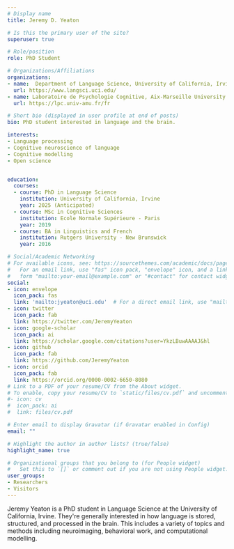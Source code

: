 ```yaml
---
# Display name
title: Jeremy D. Yeaton

# Is this the primary user of the site?
superuser: true

# Role/position
role: PhD Student

# Organizations/Affiliations
organizations:
- name:  Department of Language Science, University of California, Irvine
  url: https://www.langsci.uci.edu/
- name: Laboratoire de Psychologie Cognitive, Aix-Marseille University & CNRS
  url: https://lpc.univ-amu.fr/fr

# Short bio (displayed in user profile at end of posts)
bio: PhD student interested in language and the brain.

interests:
- Language processing
- Cognitive neuroscience of language
- Cognitive modelling
- Open science


education:
  courses:
  - course: PhD in Language Science
    institution: University of California, Irvine
    year: 2025 (Anticipated)
  - course: MSc in Cognitive Sciences
    institution: Ecole Normale Supérieure - Paris
    year: 2019
  - course: BA in Linguistics and French
    institution: Rutgers University - New Brunswick
    year: 2016

# Social/Academic Networking
# For available icons, see: https://sourcethemes.com/academic/docs/page-builder/#icons
#   For an email link, use "fas" icon pack, "envelope" icon, and a link in the
#   form "mailto:your-email@example.com" or "#contact" for contact widget.
social:
- icon: envelope
  icon_pack: fas
  link: 'mailto:jyeaton@uci.edu'  # For a direct email link, use "mailto:test@example.org".
- icon: twitter
  icon_pack: fab
  link: https://twitter.com/JeremyYeaton
- icon: google-scholar
  icon_pack: ai
  link: https://scholar.google.com/citations?user=YkzLBuwAAAAJ&hl
- icon: github
  icon_pack: fab
  link: https://github.com/JeremyYeaton
- icon: orcid
  icon_pack: fab
  link: https://orcid.org/0000-0002-6650-8080
# Link to a PDF of your resume/CV from the About widget.
# To enable, copy your resume/CV to `static/files/cv.pdf` and uncomment the lines below.
#- icon: cv
#  icon_pack: ai
#  link: files/cv.pdf

# Enter email to display Gravatar (if Gravatar enabled in Config)
email: ""

# Highlight the author in author lists? (true/false)
highlight_name: true

# Organizational groups that you belong to (for People widget)
#   Set this to `[]` or comment out if you are not using People widget.
user_groups:
- Researchers
- Visitors
---
```


Jeremy Yeaton is a PhD student in Language Science at the University of California, Irvine. They're generally interested in how language is stored, structured, and processed in the brain. This includes a variety of topics and methods including neuroimaging, behavioral work, and computational modelling.
<!-- At the moment, they're looking at the lemma level (i.e.: the representation of words in the brain before you put sounds to them). They also have collaborators around the world looking at anything from theoretical syntax to baboon memory. -->

<!-- After growing up in New Jersey, they double majored in Linguistics & French, and minored in Chinese at Rutgers University - New Brunswick. After graduating, they worked for a year at the US Department of State’s School of Language Studies outside Washington, DC, spent a year in Haskovo (Хасково), Bulgaria teaching English to high schoolers on a Fulbright grant, and then moved to Paris to complete a master’s degree in Cognitive Science at the École Normale Supérieure. After finishing their master’s, they moved to Marseille, France where they worked as the Biological Signal Processing and Data Analysis Engineer for Jonathan Grainger’s ERC Advanced Grant within the Cognitive Psychology Lab at Aix-Marseille University. In that role, they analyzed EEG and eye-tracking data from experiments that pertain to orthographic, lexical, and sentence-level processing in reading. They also undertook a series of experiments examining sequence learning in baboons. -->
